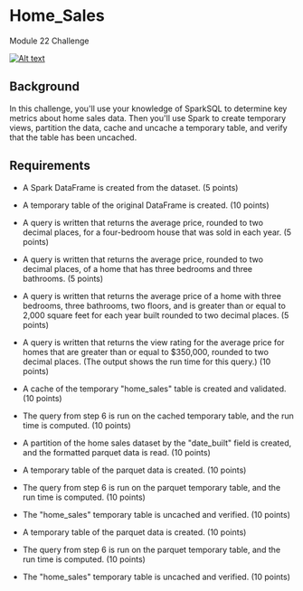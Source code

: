 # Home_Sales
Module 22 Challenge

[![Alt text](image-1.png)](https://media.istockphoto.com/vectors/sold-sign-on-red-circle-vector-id471793585?k=6&m=471793585&s=612x612&w=0&h=Uf5K2yLQSJc_Wlainqfrnr4O_K27IRHGxEcGnSD7HE0=)


## Background

In this challenge, you'll use your knowledge of SparkSQL to determine key metrics about home sales data. Then you'll use Spark to create temporary views, partition the data, cache and uncache a temporary table, and verify that the table has been uncached.



## Requirements
- A Spark DataFrame is created from the dataset. (5 points)

- A temporary table of the original DataFrame is created. (10 points)

- A query is written that returns the average price, rounded to two decimal places, for a four-bedroom house that was sold in each year. (5 points)

- A query is written that returns the average price, rounded to two decimal places, of a home that has three bedrooms and three bathrooms. (5 points)

- A query is written that returns the average price of a home with three bedrooms, three bathrooms, two floors, and is greater than or equal to 2,000 square feet for each year built rounded to two decimal places. (5 points)

- A query is written that returns the view rating for the average price for homes that are greater than or equal to $350,000, rounded to two decimal places. (The output shows the run time for this query.) (10 points)

- A cache of the temporary "home_sales" table is created and validated. (10 points)

- The query from step 6 is run on the cached temporary table, and the run time is computed. (10 points)

- A partition of the home sales dataset by the "date_built" field is created, and the formatted parquet data is read. (10 points)

- A temporary table of the parquet data is created. (10 points)

- The query from step 6 is run on the parquet temporary table, and the run time is computed. (10 points)

- The "home_sales" temporary table is uncached and verified. (10 points)

- A temporary table of the parquet data is created. (10 points)

- The query from step 6 is run on the parquet temporary table, and the run time is computed. (10 points)

- The "home_sales" temporary table is uncached and verified. (10 points)
